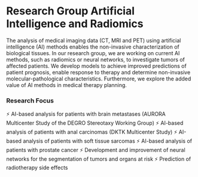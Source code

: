 # Research Group Artificial Intelligence and Radiomics

The analysis of medical imaging data (CT, MRI and PET) using artificial intelligence (AI) methods enables the non-invasive characterization of biological tissues. In our research group, we are working on current AI methods, such as radiomics or neural networks, to investigate tumors of affected patients. We develop models to achieve improved predictions of patient prognosis, enable response to therapy and determine non-invasive molecular-pathological characteristics. Furthermore, we explore the added value of AI methods in medical therapy planning.

### Research Focus
⚡ AI-based analysis for patients with brain metastases (AURORA Multicenter Study of the DEGRO Stereotaxy Working Group)
⚡ AI-based analysis of patients with anal carcinomas (DKTK Multicenter Study)
⚡ AI-based analysis of patients with soft tissue sarcomas
⚡ AI-based analysis of patients with prostate cancer
⚡ Development and improvement of neural networks for the segmentation of tumors and organs at risk
⚡ Prediction of radiotherapy side effects 

<!--
**MRI-RadOnc/MRI-RadOnc** is a ✨ _special_ ✨ repository because its `README.md` (this file) appears on your GitHub profile.

Here are some ideas to get you started:

- 🔭 I’m currently working on ...
- 🌱 I’m currently learning ...
- 👯 I’m looking to collaborate on ...
- 🤔 I’m looking for help with ...
- 💬 Ask me about ...
- 📫 How to reach me: ...
- 😄 Pronouns: ...
- ⚡ Fun fact: ...
-->
